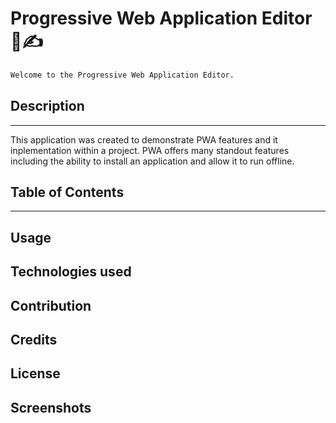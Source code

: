 # Progressive Web Application Editor 📝✍️
```md 
Welcome to the Progressive Web Application Editor.
```

## Description
---


This application was created to demonstrate PWA features and it inplementation within a project. PWA offers many standout features including the ability to install an application and allow it to run offline.  

## Table of Contents
---
## Usage
## Technologies used
## Contribution
## Credits
## License
## Screenshots